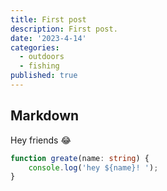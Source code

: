 ```yaml
---
title: First post
description: First post.
date: '2023-4-14'
categories:
  - outdoors
  - fishing
published: true
---
```


## Markdown

Hey friends 😂

```ts
function greate(name: string) {
	console.log('hey ${name}! ');
}
```
